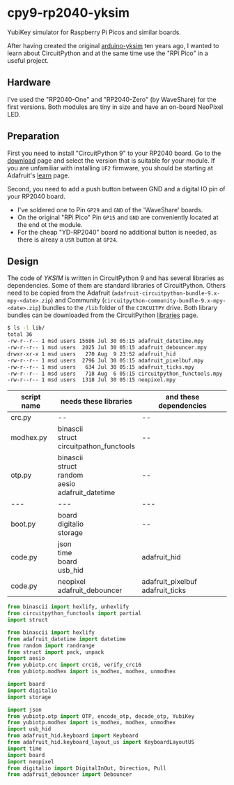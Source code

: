 # cpy9-rp2040-yksim

YubiKey simulator for Raspberry Pi Picos and similar boards.

After having created the original [arduino-yksim](https://github.com/pagong/arduino-yksim) ten years ago,
I wanted to learn about CircuitPython and at the same time use the "RPi Pico" in a useful project.

## Hardware
I've used the "RP2040-One" and "RP2040-Zero" (by WaveShare) for the first versions.
Both modules are tiny in size and have an on-board NeoPixel LED.

## Preparation

First you need to install "CircuitPython 9" to your RP2040 board. Go to the [download](https://circuitpython.org/downloads)
page and select the version that is suitable for your module. If you are unfamiliar with installing `UF2` firmware,
you should be starting at Adafruit's [learn](https://learn.adafruit.com/welcome-to-circuitpython/installing-circuitpython) page.

Second, you need to add a push button between GND and a digital IO pin of your RP2040 board.
- I've soldered one to Pin `GP29` and `GND` of the 'WaveShare' boards.
- On the original "RPi Pico" Pin `GP15` and `GND` are conveniently located at the end ot the module.
- For the cheap "YD-RP2040" board no additional button is needed, as there is alreay a `USR` button at `GP24`.

## Design
The code of _YKSIM_ is written in CircuitPython 9 and has several libraries as dependencies. Some of them are standard libraries 
of CircuitPython. Others need to be copied from the Adafruit (`adafruit-circuitpython-bundle-9.x-mpy-<date>.zip`) and 
Community (`circuitpython-community-bundle-9.x-mpy-<date>.zip`) bundles to the `/lib` folder of the `CIRCUITPY` drive.
Both library bundles can be downloaded from the CircuitPython [libraries](https://circuitpython.org/libraries) page.

``` bash
$ ls -l lib/
total 36
-rw-r--r-- 1 msd users 15686 Jul 30 05:15 adafruit_datetime.mpy
-rw-r--r-- 1 msd users  2025 Jul 30 05:15 adafruit_debouncer.mpy
drwxr-xr-x 1 msd users   270 Aug  9 23:52 adafruit_hid
-rw-r--r-- 1 msd users  2796 Jul 30 05:15 adafruit_pixelbuf.mpy
-rw-r--r-- 1 msd users   634 Jul 30 05:15 adafruit_ticks.mpy
-rw-r--r-- 1 msd users   718 Aug  6 05:15 circuitpython_functools.mpy
-rw-r--r-- 1 msd users  1318 Jul 30 05:15 neopixel.mpy
```

| script name | needs these libraries | and these dependencies |
| --- | --- | --- |
| crc.py | -- | -- |
| modhex.py | binascii<br>struct<br>circuitpathon_functools | -- |
| otp.py | binascii<br>struct<br>random<br>aesio<br>adafruit_datetime | -- |
| --- | --- | --- |
| boot.py | board<br>digitalio<br>storage | -- |
| code.py | json<br>time<br>board<br>usb_hid | adafruit_hid |
| code.py | neopixel<br>adafruit_debouncer | adafruit_pixelbuf<br>adafruit_ticks |


``` python /yubiotp/modhex.py
from binascii import hexlify, unhexlify
from circuitpython_functools import partial
import struct
```

``` python /yubiotp/otp.py
from binascii import hexlify
from adafruit_datetime import datetime
from random import randrange
from struct import pack, unpack
import aesio
from yubiotp.crc import crc16, verify_crc16
from yubiotp.modhex import is_modhex, modhex, unmodhex
```

``` python /boot.py
import board
import digitalio
import storage
```

``` python /code.py
import json
from yubiotp.otp import OTP, encode_otp, decode_otp, YubiKey
from yubiotp.modhex import is_modhex, modhex, unmodhex
import usb_hid
from adafruit_hid.keyboard import Keyboard
from adafruit_hid.keyboard_layout_us import KeyboardLayoutUS
import time
import board
import neopixel
from digitalio import DigitalInOut, Direction, Pull
from adafruit_debouncer import Debouncer
```

``` python
```

``` python
```

``` python
```

``` python
```

